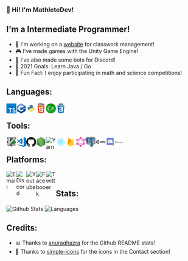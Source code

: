 ### 🐬 Hi! I'm MathleteDev!

## I'm a Intermediate Programmer!

- 🏫 I'm working on a [website][corsynx] for classwork management!
- 🎮 I've made games with the Unity Game Engine!
- 🤖 I've also made some bots for Discord!
- 📅 2021 Goals: Learn Java / Go
- 📝 Fun Fact: I enjoy participating in math and science competitions!

## Languages:

<img align="left" title="TypeScript" alt="TypeScript" width="26px" src="https://raw.githubusercontent.com/github/explore/80688e429a7d4ef2fca1e82350fe8e3517d3494d/topics/typescript/typescript.png" />
<img align="left" title="C++" alt="C++" width="26px" src="https://raw.githubusercontent.com/github/explore/80688e429a7d4ef2fca1e82350fe8e3517d3494d/topics/cpp/cpp.png" />
<img align="left" title="Python" alt="Python" width="26px" src="https://raw.githubusercontent.com/github/explore/80688e429a7d4ef2fca1e82350fe8e3517d3494d/topics/python/python.png" />
<img align="left" title="HTML" alt="HTML" width="26px" src="https://raw.githubusercontent.com/github/explore/80688e429a7d4ef2fca1e82350fe8e3517d3494d/topics/html/html.png" />
<img align="left" title="C#" alt="C#" width="26px" src="https://raw.githubusercontent.com/github/explore/80688e429a7d4ef2fca1e82350fe8e3517d3494d/topics/csharp/csharp.png" />
<img align="left" title="CSS" alt="CSS" width="26px" src="https://raw.githubusercontent.com/github/explore/80688e429a7d4ef2fca1e82350fe8e3517d3494d/topics/css/css.png" />

<br />

## Tools:

<img align="left" title="Vim" alt="Vim" width="26px" src="https://raw.githubusercontent.com/github/explore/80688e429a7d4ef2fca1e82350fe8e3517d3494d/topics/vim/vim.png" />
<img align="left" title="Visual Studio Code" alt="Visual Studio Code" width="26px" src="https://raw.githubusercontent.com/github/explore/80688e429a7d4ef2fca1e82350fe8e3517d3494d/topics/visual-studio-code/visual-studio-code.png" />
<img align="left" title="Github" alt="Github" width="26px" src="https://raw.githubusercontent.com/github/explore/78df643247d429f6cc873026c0622819ad797942/topics/github/github.png" />
<img align="left" title="Node.js" alt="Node.js" width="26px" src="https://raw.githubusercontent.com/github/explore/80688e429a7d4ef2fca1e82350fe8e3517d3494d/topics/nodejs/nodejs.png" />
<img align="left" title="Yarn" alt="Yarn" width="26px" src="https://avatars.githubusercontent.com/u/22247014?s=400&v=4" />
<img align="left" title="React" alt="React" width="26px" src="https://raw.githubusercontent.com/github/explore/80688e429a7d4ef2fca1e82350fe8e3517d3494d/topics/react/react.png" />
<img align="left" title="Firebase" alt="Firebase" width="26px" src="https://raw.githubusercontent.com/github/explore/80688e429a7d4ef2fca1e82350fe8e3517d3494d/topics/firebase/firebase.png" />
<img align="left" title="GraphQL" alt="GraphQL" width="26px" src="https://raw.githubusercontent.com/github/explore/80688e429a7d4ef2fca1e82350fe8e3517d3494d/topics/graphql/graphql.png" />
<img align="left" title="PostgreSQL" alt="PostgreSQL" width="26px" src="https://raw.githubusercontent.com/github/explore/80688e429a7d4ef2fca1e82350fe8e3517d3494d/topics/postgresql/postgresql.png" />
<img align="left" title="Unity Engine" alt="Unity Engine" width="26px" src="https://raw.githubusercontent.com/github/explore/80688e429a7d4ef2fca1e82350fe8e3517d3494d/topics/unity/unity.png" />
<img align="left" title="Discord" alt="Discord" width="26px" src="https://raw.githubusercontent.com/github/explore/80688e429a7d4ef2fca1e82350fe8e3517d3494d/topics/discord/discord.png" />
<img align="left" title="MongoDB" alt="MongoDB" width="26px" src="https://raw.githubusercontent.com/github/explore/80688e429a7d4ef2fca1e82350fe8e3517d3494d/topics/mongodb/mongodb.png" />

<br />

## Platforms:

[<img align="left" title="Email" alt="Email" width="26px" src="https://cdn.jsdelivr.net/npm/simple-icons@v3/icons/gmail.svg" />][email]
[<img align="left" title="Discord" alt="Discord" width="26px" src="https://cdn.jsdelivr.net/npm/simple-icons@v3/icons/discord.svg" />][discord]
[<img align="left" title="Youtube" alt="Youtube" width="26px" src="https://cdn.jsdelivr.net/npm/simple-icons@v3/icons/youtube.svg" />][youtube]
[<img align="left" title="Facebook" alt="Facebook" width="26px" src="https://cdn.jsdelivr.net/npm/simple-icons@v3/icons/facebook.svg" />][facebook]
[<img align="left" title="Twitter" alt="Twitter" width="26px" src="https://cdn.jsdelivr.net/npm/simple-icons@v3/icons/twitter.svg" />][twitter]

<br />

## Stats:

<img align="center" title="Github Stats" alt="Github Stats" src="https://github-readme-stats.vercel.app/api?username=MathleteDev&show_icons=true&theme=onedark&custom_title=Github&include_all_commits=true&hide_border=true" />
<img align="center" title="Languages" alt="Languages" src="https://github-readme-stats.vercel.app/api/top-langs/?username=MathleteDev&theme=onedark&layout=compact&custom_title=Languages&hide_border=true" />

## Credits:

- 📊 Thanks to [anuraghazra][github_stats] for the Github README stats!
- 🔗 Thanks to [simple-icons][simple_icons] for the icons in the Contact section!

[corsynx]: https://corsynx.web.app
[github_stats]: https://github.com/anuraghazra/github-readme-stats
[simple_icons]: https://github.com/simple-icons/simple-icons
[email]: mailto:mathletedev@gmail.com
[discord]: https://discord.gg/RRfW8FrX3E
[youtube]: https://youtube.com/channel/UCOaIT1nP-FhOFlhz2_fzJ1Q
[facebook]: https://facebook.com/profile.php?id=100061416503358
[twitter]: https://twitter.com/MathleteDev
